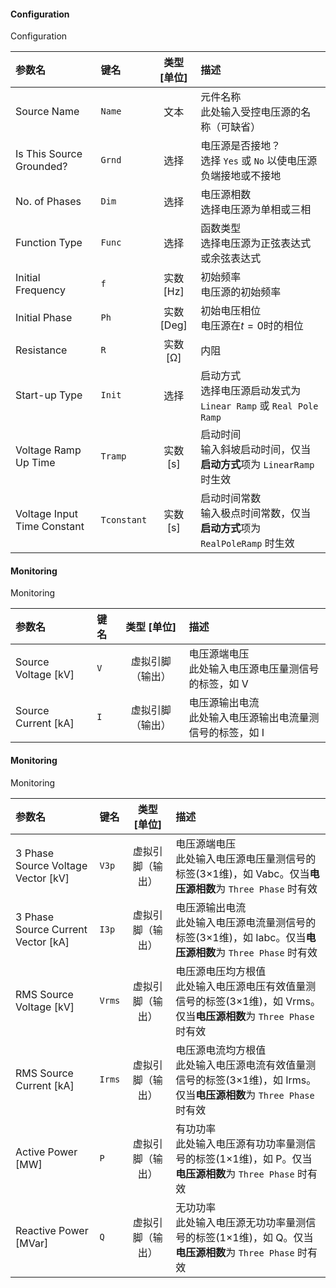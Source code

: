 <!--
DO NOT EDIT THIS FILE DIRECTLY.
This file is generated by tools/comp-docs.js.
All changes will be overwritten by regeneration.
-->

<slot class="model-parameters">

#### Configuration

Configuration

| 参数名 | 键名 | 类型 [单位] | 描述 |
|:------ |:---- |:-----------:|:---- |
| Source Name | `Name` | 文本 | 元件名称<br/>此处输入受控电压源的名称（可缺省） |
| Is This Source Grounded? | `Grnd` | 选择 | 电压源是否接地？<br/> 选择 `Yes` 或 `No` 以使电压源负端接地或不接地 |
| No\. of Phases | `Dim` | 选择 | 电压源相数 <br/> 选择电压源为单相或三相 |
| Function Type | `Func` | 选择 | 函数类型 <br/>选择电压源为正弦表达式或余弦表达式 |
| Initial Frequency | `f` | 实数 [Hz] | 初始频率 <br/>	电压源的初始频率 |
| Initial Phase | `Ph` | 实数 [Deg] | 初始电压相位<br/> 电压源在$t=0$时的相位 |
| Resistance | `R` | 实数 [Ω] | 内阻 |
| Start\-up Type | `Init` | 选择 | 启动方式<br/> 选择电压源启动发式为 `Linear Ramp` 或 `Real Pole Ramp` |
| Voltage Ramp Up Time | `Tramp` | 实数 [s] | 启动时间 <br/> 输入斜坡启动时间，仅当**启动方式**项为 `LinearRamp` 时生效 |
| Voltage Input Time Constant | `Tconstant` | 实数 [s] | 启动时间常数<br/> 输入极点时间常数，仅当**启动方式**项为 `RealPoleRamp` 时生效 |

#### Monitoring

Monitoring

| 参数名 | 键名 | 类型 [单位] | 描述 |
|:------ |:---- |:-----------:|:---- |
| Source Voltage \[kV\] | `V` | 虚拟引脚（输出） | 电压源端电压 <br/> 此处输入电压源电压量测信号的标签，如 V |
| Source Current \[kA\] | `I` | 虚拟引脚（输出） | 电压源输出电流<br/> 此处输入电压源输出电流量测信号的标签，如 I |

#### Monitoring

Monitoring

| 参数名 | 键名 | 类型 [单位] | 描述 |
|:------ |:---- |:-----------:|:---- |
| 3 Phase Source Voltage Vector \[kV\] | `V3p` | 虚拟引脚（输出） | 电压源端电压 <br/> 此处输入电压源电压量测信号的标签(3×1维)，如 Vabc。仅当**电压源相数**为 `Three Phase` 时有效 |
| 3 Phase Source Current Vector \[kA\] | `I3p` | 虚拟引脚（输出） | 电压源输出电流 <br/> 此处输入电压源电流量测信号的标签(3×1维)，如 Iabc。仅当**电压源相数**为 `Three Phase` 时有效 |
| RMS Source Voltage \[kV\] | `Vrms` | 虚拟引脚（输出） | 电压源电压均方根值<br/> 此处输入电压源电压有效值量测信号的标签(3×1维)，如 Vrms。仅当**电压源相数**为 `Three Phase` 时有效 |
| RMS Source Current \[kA\] | `Irms` | 虚拟引脚（输出） | 电压源电流均方根值<br/> 此处输入电压源电流有效值量测信号的标签(3×1维)，如 Irms。仅当**电压源相数**为 `Three Phase` 时有效 |
| Active Power \[MW\] | `P` | 虚拟引脚（输出） | 有功功率<br/> 此处输入电压源有功功率量测信号的标签(1×1维)，如 P。仅当**电压源相数**为 `Three Phase` 时有效 |
| Reactive Power \[MVar\] | `Q` | 虚拟引脚（输出） | 无功功率<br/> 此处输入电压源无功功率量测信号的标签(1×1维)，如 Q。仅当**电压源相数**为 `Three Phase` 时有效 |


</slot>
